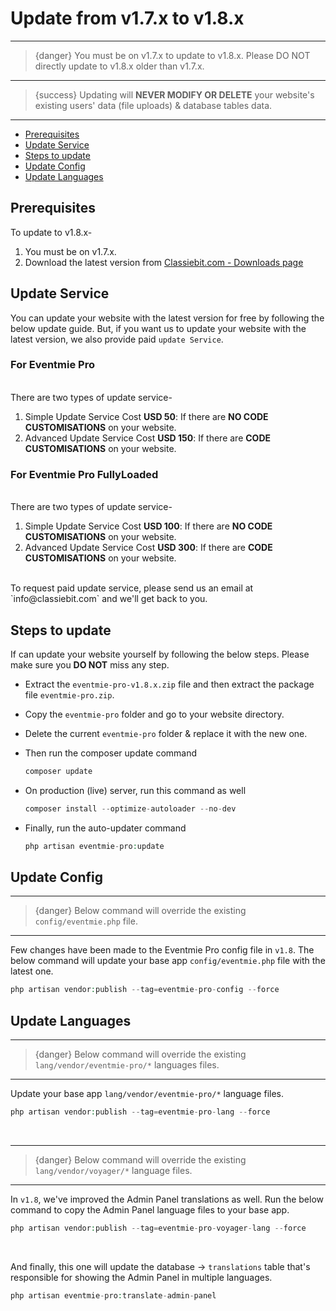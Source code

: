 # Update from v1.7.x to v1.8.x

---

>{danger} You must be on v1.7.x to update to v1.8.x. Please DO NOT directly update to v1.8.x older than v1.7.x.

---

>{success} Updating will **NEVER MODIFY OR DELETE** your website's existing users' data (file uploads) & database tables data. 

---


- [Prerequisites](#prerequisites)
- [Update Service](#update-service)
- [Steps to update](#Steps-to-update)
- [Update Config](#update-config)
- [Update Languages](#update-languages)


<a name="prerequisites"></a> 
## Prerequisites

To update to v1.8.x-

1. You must be on v1.7.x.
3. Download the latest version from [Classiebit.com - Downloads page](https://classiebit.com/downloads)



<a name="update-service"></a> 
## Update Service

You can update your website with the latest version for free by following the below update guide. 
But, if you want us to update your website with the latest version, we also provide paid `update Service`. 

### For Eventmie Pro

<br>
There are two types of update service-

1. Simple Update Service Cost **USD 50**: If there are **NO CODE CUSTOMISATIONS** on your website.
2. Advanced Update Service Cost **USD 150**: If there are **CODE CUSTOMISATIONS** on your website.

### For Eventmie Pro FullyLoaded

<br>
There are two types of update service-

1. Simple Update Service Cost **USD 100**: If there are **NO CODE CUSTOMISATIONS** on your website.
2. Advanced Update Service Cost **USD 300**: If there are **CODE CUSTOMISATIONS** on your website.


<br>
To request paid update service, please send us an email at `info@classiebit.com` and we'll get back to you.


<a name="Steps-to-update"></a> 
## Steps to update

If can update your website yourself by following the below steps. Please make sure you **DO NOT** miss any step.


* Extract the `eventmie-pro-v1.8.x.zip` file and then extract the package file `eventmie-pro.zip`.
* Copy the `eventmie-pro` folder and go to your website directory.
* Delete the current `eventmie-pro` folder & replace it with the new one.
* Then run the composer update command

    ```php
    composer update
    ```

* On production (live) server, run this command as well

    ```php
    composer install --optimize-autoloader --no-dev
    ```

* Finally, run the auto-updater command

    ```php
    php artisan eventmie-pro:update
    ```


<a name="update-config"></a> 
## Update Config

---

>{danger} Below command will override the existing `config/eventmie.php` file.

---

Few changes have been made to the Eventmie Pro config file in `v1.8`. The below command will update your base app `config/eventmie.php` file with the latest one.

```php
php artisan vendor:publish --tag=eventmie-pro-config --force
```


<a name="update-languages"></a> 
## Update Languages

---

>{danger} Below command will override the existing `lang/vendor/eventmie-pro/*` languages files.

---

Update your base app `lang/vendor/eventmie-pro/*` language files.

```php
php artisan vendor:publish --tag=eventmie-pro-lang --force
```

<br>

---

>{danger} Below command will override the existing `lang/vendor/voyager/*` language files.

---

In `v1.8`, we've improved the Admin Panel translations as well. Run the below command to copy the Admin Panel language files to your base app.

```php
php artisan vendor:publish --tag=eventmie-pro-voyager-lang --force
```

<br>

And finally, this one will update the database -> `translations` table that's responsible for showing the Admin Panel in multiple languages.

```php
php artisan eventmie-pro:translate-admin-panel
```